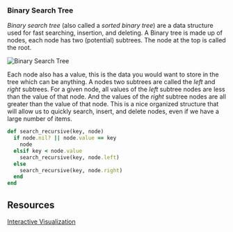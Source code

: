 ### Binary Search Tree
*Binary search tree* (also called a *sorted binary tree*) are a data structure used for fast searching, insertion, and deleting. A Binary tree is made up of nodes, each node has two (potential) subtrees. The node at the top is called the root.

![Binary Search Tree](https://upload.wikimedia.org/wikipedia/commons/d/da/Binary_search_tree.svg)

Each node also has a value, this is the data you would want to store in the tree which can be anything. A nodes two subtrees are called the *left* and *right* subtrees. For a given node, all values of the *left* subtree nodes are less than the value of that node. And the values of the *right* subtree nodes are all greater than the value of that node. This is a nice organized structure that will allow us to quickly search, insert, and delete nodes, even if we have a large number of items.

```rb
def search_recursive(key, node)
  if node.nil? || node.value == key
    node
  elsif key < node.value
    search_recursive(key, node.left)
  else
    search_recursive(key, node.right)
  end
end
```

Resources
---------
[Interactive Visualization](https://www.cs.usfca.edu/~galles/visualization/BST.html)  
